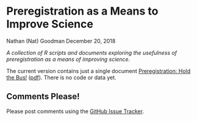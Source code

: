 Preregistration as a Means to Improve Science
================
Nathan (Nat) Goodman
December 20, 2018

<!-- README.md is generated from README.Rmd. Please edit that file -->
*A collection of R scripts and documents exploring the usefulness of preregistration as a means of improving science.*

The current version contains just a single document [Preregistration: Hold the Bus!](https://natgoodman.github.io/pregr/pregr.stable.html) ([pdf](https://natgoodman.github.io/pregr/pregr.stable.pdf)). There is no code or data yet.

Comments Please!
----------------

Please post comments using the [GitHub Issue Tracker](https://github.com/natgoodman/pregr/issues).
